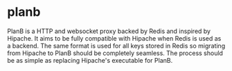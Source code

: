 # planb
PlanB is a HTTP and websocket proxy backed by Redis and inspired by Hipache.  It aims to be fully compatible with Hipache when Redis is used as a backend. The same format is used for all keys stored in Redis so migrating from Hipache to PlanB should be completely seamless. The process should be as simple as replacing Hipache's executable for PlanB.
